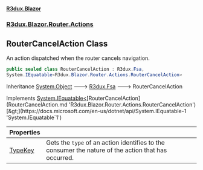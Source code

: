 #### [R3dux.Blazor](R3dux.Blazor.md 'R3dux.Blazor')
### [R3dux.Blazor.Router.Actions](R3dux.Blazor.md#R3dux.Blazor.Router.Actions 'R3dux.Blazor.Router.Actions')

## RouterCancelAction Class

An action dispatched when the router cancels navigation.

```csharp
public sealed class RouterCancelAction : R3dux.Fsa,
System.IEquatable<R3dux.Blazor.Router.Actions.RouterCancelAction>
```

Inheritance [System.Object](https://docs.microsoft.com/en-us/dotnet/api/System.Object 'System.Object') &#129106; [R3dux.Fsa](https://docs.microsoft.com/en-us/dotnet/api/R3dux.Fsa 'R3dux.Fsa') &#129106; RouterCancelAction

Implements [System.IEquatable&lt;](https://docs.microsoft.com/en-us/dotnet/api/System.IEquatable-1 'System.IEquatable`1')[RouterCancelAction](RouterCancelAction.md 'R3dux.Blazor.Router.Actions.RouterCancelAction')[&gt;](https://docs.microsoft.com/en-us/dotnet/api/System.IEquatable-1 'System.IEquatable`1')

| Properties | |
| :--- | :--- |
| [TypeKey](RouterCancelAction.TypeKey.md 'R3dux.Blazor.Router.Actions.RouterCancelAction.TypeKey') | Gets the `type` of an action identifies to the consumer the nature of the action that has occurred. |
